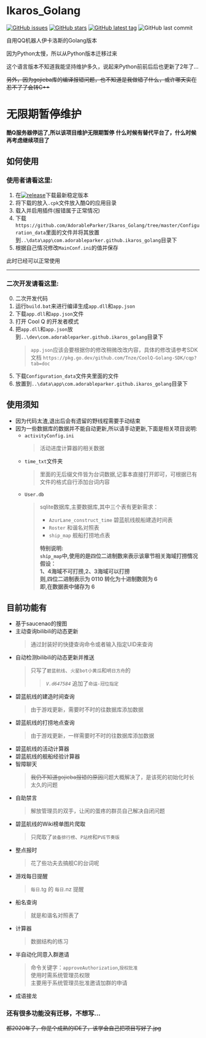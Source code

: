 # Ikaros_Golang #

[![GitHub issues](https://badgen.net/github/issues/AdorableParker/Ikaros_Golang)](https://github.com/AdorableParker/Ikaros_Golang/issues)
[![GitHub stars](https://badgen.net/github/stars/AdorableParker/Ikaros_Golang)](https://github.com/AdorableParker/Ikaros_Golang/stargazers)
[![GitHub latest tag](https://badgen.net/github/tag/AdorableParker/Ikaros_Golang)](https://github.com/AdorableParker/Ikaros_Golang/tags)
![GitHub last commit](https://badgen.net/github/last-commit/AdorableParker/Ikaros_Golang)


自用QQ机器人伊卡洛斯的Golang版本

因为Python太慢，所以从Python版本迁移过来

这个语言版本不知道我能坚持维护多久，说起来Python前前后后也更新了2年了...

~~另外，因为gojieba库的编译报错问题，也不知道是我做错了什么，或许哪天实在忍不了了会转C++~~
# 无限期暂停维护 #  
**酷Q服务器停运了,所以该项目维护无限期暂停**
**什么时候有替代平台了，什么时候再考虑继续项目了**
## 如何使用 ##
### 使用者请看这里: ###
1. 在[![release](https://badgen.net/github/release/AdorableParker/Ikaros_Golang/stable)](https://github.com/AdorableParker/Ikaros_Golang/releases)下载最新稳定版本
2. 将下载的放入`.cpk`文件放入酷Q的应用目录
3. 载入并启用插件(报错属于正常情况)
4. 下载`https://github.com/AdorableParker/Ikaros_Golang/tree/master/Configuration_data`里面的文件并将其放置到`..\data\app\com.adorableparker.github.ikaros_golang`目录下
5. 根据自己情况修改`MainConf.ini`的值并保存

此时已经可以正常使用

---
### 二次开发请看这里: ###
0.  二次开发代码
1.  运行`build.bat`来进行编译生成`app.dll`和`app.json`
2.  下载`app.dll`和`app.json`文件
3.  打开 Cool Q 的开发者模式
4.  把`app.dll`和`app.json`放到`..\dev\com.adorableparker.github.ikaros_golang`目录下
    >   `app.json`应该会要根据你的修改稍微改改内容，具体的修改请参考SDK文档
    >   `https://pkg.go.dev/github.com/Tnze/CoolQ-Golang-SDK/cqp?tab=doc`
5.  下载`Configuration_data`文件夹里面的文件
6.  放置到`..\data\app\com.adorableparker.github.ikaros_golang`目录下

## 使用须知 ##
* 因为代码太渣,退出后会有遗留的野线程需要手动结束
* 因为一些数据库的数据并不能自动更新,所以请手动更新,下面是相关项目说明:
    * `activityConfig.ini`
        > 活动进度计算器的相关数据
    * `time_txt`文件夹
        > 里面的无后缀文件皆为台词数据,记事本直接打开即可，可根据已有文件的格式自行添加台词内容
    * `User.db`
        > sqlite数据库,主要数据库,其中三个表有更新需求：
        > * `AzurLane_construct_time` 碧蓝航线舰船建造时间表
        > * `Roster` 和谐名对照表
        > * `ship_map` 舰船打捞地点表  
        >
        > **特别说明:**  
        > **`ship_map`中,使用的是四位二进制数来表示该章节相关海域打捞情况**  
        > **假设：**  
        > **1、4海域不可打捞,2、3海域可以打捞**  
        > **则,四位二进制表示为 0110 转化为十进制数则为 6**  
        > **即,在数据表中储存为 6**


## 目前功能有 ##

* 基于saucenao的搜图
* 主动查询bilibili的动态更新
    > 通过封装好的快捷查询命令或者输入指定UID来查询
* 自动检测bilibili的动态更新并推送
    > 只写了`碧蓝航线`、`火星bot小黄瓜`和`明日方舟`的
    >> *`V.d647584`* 追加了`命运-冠位指定`
* 碧蓝航线的建造时间查询
    > 由于游戏更新，需要时不时的往数据库添加数据
* 碧蓝航线的打捞地点查询
    > 由于游戏更新，一样需要时不时的往数据库添加数据
* 碧蓝航线的活动计算器
* 碧蓝航线的舰船经验计算器
* 智障聊天
    > ~~我仍不知道gojieba报错的原因~~问题大概解决了，是该死的初始化时长太久的问题
* 自助禁言
    > 解放管理员的双手，让闲的蛋疼的群员自己解决自闭问题
* 碧蓝航线的Wiki榜单图片爬取
    > 只爬取了`装备排行榜`、`P站榜`和`PVE节奏版`
* 整点报时
    > 花了些功夫去搞舰C的台词呢
* 游戏每日提醒
    > `每日`.tg 的 `每日`.nz 提醒
* 船名查询
    > 就是和谐名对照表了
* 计算器
    > 数据结构的练习
* 半自动化同意入群邀请
    > 命令关键字：`approveAuthorization`,`授权批准`  
    > 使用时需系统管理员权限  
    > 主要用于系统管理员批准邀请加群的申请
* 成语接龙 

### 还有很多功能没有迁移，不想写... ###
~~都2020年了，你是个成熟的IDE了，该学会自己把项目写好了.jpg~~